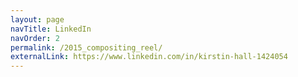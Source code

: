 ```yaml
---
layout: page
navTitle: LinkedIn
navOrder: 2
permalink: /2015_compositing_reel/
externalLink: https://www.linkedin.com/in/kirstin-hall-1424054
---
```

